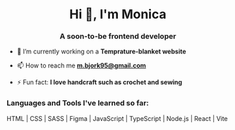 <h1 align="center">Hi 👋, I'm Monica</h1>
<h3 align="center">A soon-to-be frontend developer</h3>

- 🌱 I’m currently working on a **Temprature-blanket website**

- 📫 How to reach me **m.bjork95@gmail.com**

- ⚡ Fun fact: **I love handcraft such as crochet and sewing**


<h3 align="left">Languages and Tools I've learned so far:</h3>
HTML | CSS | SASS | Figma | JavaScript | TypeScript | Node.js | React | Vite
